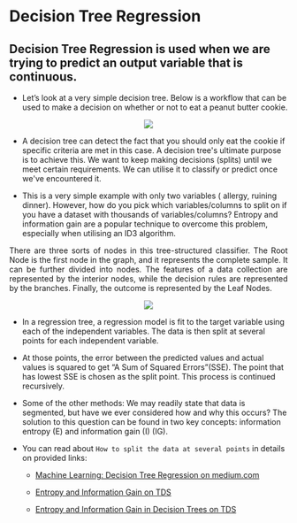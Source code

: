 # Decision Tree Regression

## Decision Tree Regression is used when we are trying to predict an output variable that is continuous.

- Let’s look at a very simple decision tree. Below is a workflow that can be used to make a decision on whether or not to eat a peanut butter cookie.

<p align="center">
    <img src="https://user-images.githubusercontent.com/47301282/120511899-781e1b00-c3e8-11eb-866a-2ca6ab9cda8c.jpeg" />
</p>

- A decision tree can detect the fact that you should only eat the cookie if specific criteria are met in this case. A decision tree's ultimate purpose is to achieve this. We want to keep making decisions (splits) until we meet certain requirements. We can utilise it to classify or predict once we've encountered it.

- This is a very simple example with only two variables ( allergy, ruining dinner). However, how do you pick which variables/columns to split on if you have a dataset with thousands of variables/columns? Entropy and information gain are a popular technique to overcome this problem, especially when utilising an ID3 algorithm.

<p align="justify">
There are three sorts of nodes in this tree-structured classifier. The Root Node is the first node in the graph, and it represents the complete sample. It can be further divided into nodes. The features of a data collection are represented by the interior nodes, while the decision rules are represented by the branches. Finally, the outcome is represented by the Leaf Nodes.
</p>

<p align="center">
    <img src="https://user-images.githubusercontent.com/47301282/120511999-8ec47200-c3e8-11eb-9a7a-7775ce3c2972.png" />
</p>

- In a regression tree, a regression model is fit to the target variable using each of the independent variables. The data is then split at several points for each independent variable.

- At those points, the error between the predicted values and actual values is squared to get “A Sum of Squared Errors”(SSE). The point that has lowest SSE is chosen as the split point. This process is continued recursively.

- Some of the other methods: We may readily state that data is segmented, but have we ever considered how and why this occurs? The solution to this question can be found in two key concepts: information entropy (E) and information gain (I) (IG).

- You can read about `How to split the data at several points` in details on provided links:

  - [Machine Learning: Decision Tree Regression on medium.com](https://medium.com/analytics-vidhya/machine-learning-decision-tree-regression-ff8563ffaf52)

  - [Entropy and Information Gain on TDS](https://towardsdatascience.com/entropy-and-information-gain-b738ca8abd2a)

  - [Entropy and Information Gain in Decision Trees on TDS](https://towardsdatascience.com/entropy-and-information-gain-in-decision-trees-c7db67a3a293)
